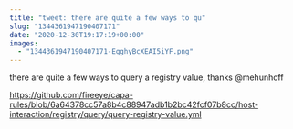 ```yaml
---
title: "tweet: there are quite a few ways to qu"
slug: "1344361947190407171"
date: "2020-12-30T19:17:19+00:00"
images:
  - "1344361947190407171-EqghyBcXEAI5iYF.png"
---
```

there are quite a few ways to query a registry value, thanks @mehunhoff 

https://github.com/fireeye/capa-rules/blob/6a64378cc57a8b4c88947adb1b2bc42fcf07b8cc/host-interaction/registry/query/query-registry-value.yml 